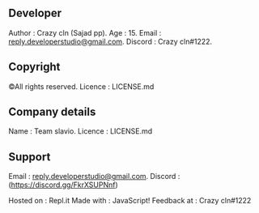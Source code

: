 ## Developer
 Author : Crazy cln (Sajad pp).
 Age : 15.
 Email : reply.developerstudio@gmail.com.
 Discord : Crazy cln#1222.
 
## Copyright
 ©All rights reserved.
 Licence : LICENSE.md
 
## Company details
 Name : Team slavio.
 Licence : LICENSE.md
 
## Support
 Email : reply.developerstudio@gmail.com.
 Discord : (https://discord.gg/FkrXSUPNnf)
 
 Hosted on : Repl.it
 Made with : JavaScript!
 Feedback at : Crazy cln#1222